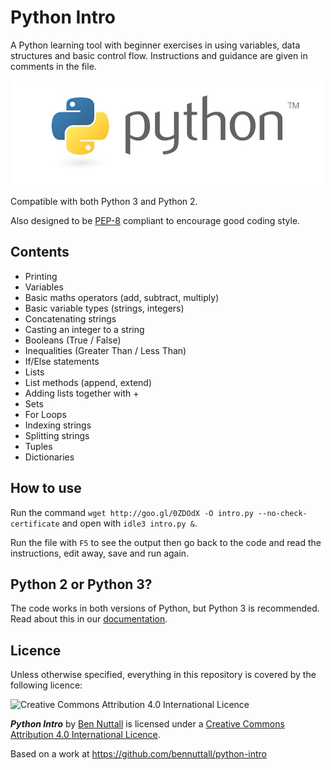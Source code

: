 # Python Intro

A Python learning tool with beginner exercises in using variables, data structures and basic control flow. Instructions and guidance are given in comments in the file.

![Python](images/python.jpg)

Compatible with both Python 3 and Python 2.

Also designed to be [PEP-8](http://legacy.python.org/dev/peps/pep-0008/) compliant to encourage good coding style.

## Contents

- Printing
- Variables
- Basic maths operators (add, subtract, multiply)
- Basic variable types (strings, integers)
- Concatenating strings
- Casting an integer to a string
- Booleans (True / False)
- Inequalities (Greater Than / Less Than)
- If/Else statements
- Lists
- List methods (append, extend)
- Adding lists together with +
- Sets
- For Loops
- Indexing strings
- Splitting strings
- Tuples
- Dictionaries

## How to use

Run the command `wget http://goo.gl/0ZDOdX -O intro.py --no-check-certificate` and open with `idle3 intro.py &`.

Run the file with `F5` to see the output then go back to the code and read the instructions, edit away, save and run again.

## Python 2 or Python 3?

The code works in both versions of Python, but Python 3 is recommended. Read about this in our [documentation](http://www.raspberrypi.org/documentation/usage/python/more.md).

## Licence

Unless otherwise specified, everything in this repository is covered by the following licence:

![Creative Commons Attribution 4.0 International Licence](http://i.creativecommons.org/l/by-sa/4.0/88x31.png)

***Python Intro*** by [Ben Nuttall](http://bennuttall.com) is licensed under a [Creative Commons Attribution 4.0 International Licence](http://creativecommons.org/licenses/by-sa/4.0/).

Based on a work at https://github.com/bennuttall/python-intro
